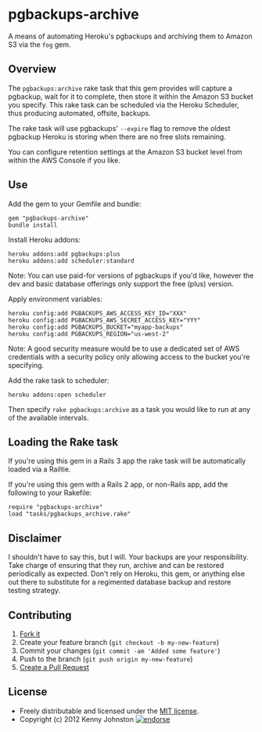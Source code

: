 # pgbackups-archive

A means of automating Heroku's pgbackups and archiving them to Amazon S3 via the `fog` gem.

## Overview

The `pgbackups:archive` rake task that this gem provides will capture a pgbackup, wait for it to complete, then store it within the Amazon S3 bucket you specify.  This rake task can be scheduled via the Heroku Scheduler, thus producing automated, offsite, backups.

The rake task will use pgbackups' `--expire` flag to remove the oldest pgbackup Heroku is storing when there are no free slots remaining.

You can configure retention settings at the Amazon S3 bucket level from within the AWS Console if you like.

## Use

Add the gem to your Gemfile and bundle:

    gem "pgbackups-archive"
    bundle install

Install Heroku addons:

    heroku addons:add pgbackups:plus
    heroku addons:add scheduler:standard
    
Note: You can use paid-for versions of pgbackups if you'd like, however the dev and basic database offerings only support the free (plus) version.

Apply environment variables:

    heroku config:add PGBACKUPS_AWS_ACCESS_KEY_ID="XXX"
    heroku config:add PGBACKUPS_AWS_SECRET_ACCESS_KEY="YYY"
    heroku config:add PGBACKUPS_BUCKET="myapp-backups"
    heroku config:add PGBACKUPS_REGION="us-west-2"
    
Note: A good security measure would be to use a dedicated set of AWS credentials with a security policy only allowing access to the bucket you're specifying.

Add the rake task to scheduler:

    heroku addons:open scheduler
    
Then specify `rake pgbackups:archive` as a task you would like to run at any of the available intervals.

## Loading the Rake task

If you're using this gem in a Rails 3 app the rake task will be automatically loaded via a Railtie.

If you're using this gem with a Rails 2 app, or non-Rails app, add the following to your Rakefile:

    require "pgbackups-archive"
    load "tasks/pgbackups_archive.rake"

## Disclaimer

I shouldn't have to say this, but I will.  Your backups are your responsibility.  Take charge of ensuring that they run, archive and can be restored periodically as expected.  Don't rely on Heroku, this gem, or anything else out there to substitute for a regimented database backup and restore testing strategy.

## Contributing

1. [Fork it](https://github.com/kjohnston/pgbackups-archive/fork_select)
2. Create your feature branch (`git checkout -b my-new-feature`)
3. Commit your changes (`git commit -am 'Added some feature'`)
4. Push to the branch (`git push origin my-new-feature`)
5. [Create a Pull Request](hhttps://github.com/kjohnston/pgbackups-archive/pull/new)

## License

* Freely distributable and licensed under the [MIT license](http://kjohnston.mit-license.org/license.html).
* Copyright (c) 2012 Kenny Johnston [![endorse](http://api.coderwall.com/kjohnston/endorsecount.png)](http://coderwall.com/kjohnston)
